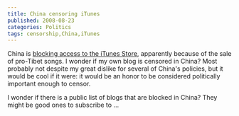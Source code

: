 ```yaml
---
title: China censoring iTunes
published: 2008-08-23
categories: Politics
tags: censorship,China,iTunes
---
```


China is <a href="https://bits.blogs.nytimes.com/2008/08/22/apple-itunes-store-is-blocked-in-china-internet-users-say/">blocking access to the iTunes Store</a>,
apparently because of the sale of pro-Tibet songs.
I wonder if my own blog is censored in China?
Most probably not despite my great dislike for several of China's policies,
but it would be cool if it were:
it would be an honor to be considered politically important enough to censor.

I wonder if there is a public list of blogs that are blocked in China?
They might be good ones to subscribe to ...
